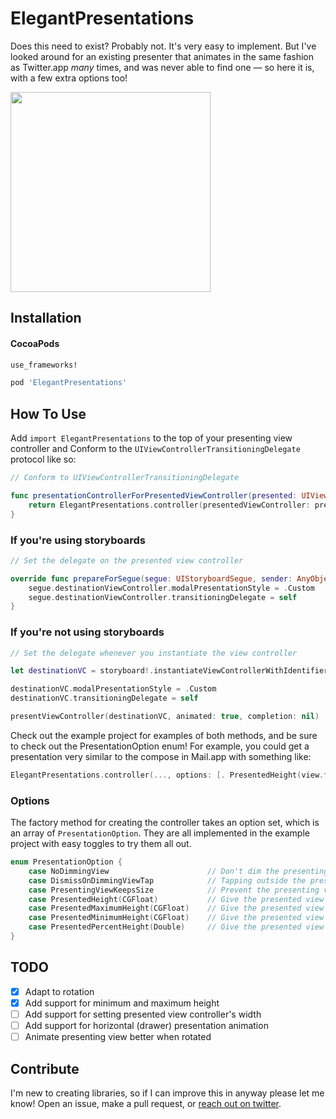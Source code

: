 # ElegantPresentations

Does this need to exist? Probably not. It's very easy to implement. But I've looked around for an existing presenter that animates in the same fashion as Twitter.app *many* times, and was never able to find one — so here it is, with a few extra options too!

<img src="https://fat.gfycat.com/WideeyedMildGelada.gif" width=320>

## Installation

#### CocoaPods

````ruby
use_frameworks!

pod 'ElegantPresentations'
````

## How To Use


Add `import ElegantPresentations` to the top of your presenting view controller and Conform to the `UIViewControllerTransitioningDelegate` protocol like so:

````swift
// Conform to UIViewControllerTransitioningDelegate

func presentationControllerForPresentedViewController(presented: UIViewController, presentingViewController presenting: UIViewController, sourceViewController source: UIViewController) -> UIPresentationController? {
	return ElegantPresentations.controller(presentedViewController: presented, presentingViewController: presenting, options: [])
}
````

### If you're using storyboards

````swift
// Set the delegate on the presented view controller

override func prepareForSegue(segue: UIStoryboardSegue, sender: AnyObject?) {
	segue.destinationViewController.modalPresentationStyle = .Custom
  	segue.destinationViewController.transitioningDelegate = self
}
````

### If you're not using storyboards

````swift
// Set the delegate whenever you instantiate the view controller

let destinationVC = storyboard!.instantiateViewControllerWithIdentifier("Compose")

destinationVC.modalPresentationStyle = .Custom
destinationVC.transitioningDelegate = self

presentViewController(destinationVC, animated: true, completion: nil)
````

Check out the example project for examples of both methods, and be sure to check out the PresentationOption enum! For example, you could get a presentation very similar to the compose in Mail.app with something like:

````swift
ElegantPresentations.controller(..., options: [. PresentedHeight(view.frame.height - 40)])
````

### Options

The factory method for creating the controller takes an option set, which is an array of `PresentationOption`. They are all implemented in the example project with easy toggles to try them all out.

````swift
enum PresentationOption {
    case NoDimmingView 						// Don't dim the presenting view controller
    case DismissOnDimmingViewTap 			// Tapping outside the presented view controller dismisses it
    case PresentingViewKeepsSize 			// Prevent the presenting view controller from shrinking back
    case PresentedHeight(CGFloat)			// Give the presented view controller a fixed height
    case PresentedMaximumHeight(CGFloat)    // Give the presented view controller a fixed maximum height
    case PresentedMinimumHeight(CGFloat)    // Give the presented view controller a fixed minimum height
    case PresentedPercentHeight(Double)		// Give the presented view controller a percent height (of the presenting view controller)
}
````

## TODO

- [X] Adapt to rotation
- [X] Add support for minimum and maximum height
- [ ] Add support for setting presented view controller's width
- [ ] Add support for horizontal (drawer) presentation animation
- [ ] Animate presenting view better when rotated

## Contribute

I'm new to creating libraries, so if I can improve this in anyway please let me know! Open an issue, make a pull request, or [reach out on twitter](https://twitter.com/kylebshr).
